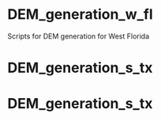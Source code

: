 # DEM_generation_w_fl
Scripts for DEM generation for West Florida
# DEM_generation_s_tx
# DEM_generation_s_tx
